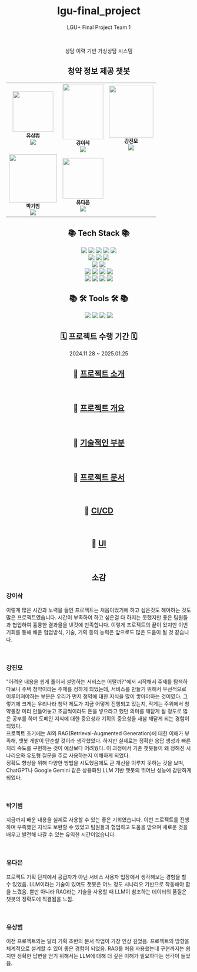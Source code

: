 # <div align=center> lgu-final_project </div>
<div align=center> 
  <p>LGU+ Final Project Team 1</p>
  <br>
  <p>상담 이력 기반 가상상담 시스템</p>
</div>


## <div align=center> 청약 정보 제공 챗봇 </div>
<div align=center>
<table>
  <tbody>
    <tr>
      <td align="center"><a href="https://github.com/YuSangBeom/"><img src="https://pbs.twimg.com/media/E4VZkLvVgAQC5GU.jpg" width=110px;" alt=""/><br /><sub><b>유상범</b></sub><br><img src="https://img.shields.io/badge/Github-181717?logo=Github"></a><br /></td>
      <td align="center"><a href="https://github.com/isak-kang"><img src="https://upload3.inven.co.kr/upload/2023/12/17/bbs/i15552721117.jpg" width="110px" height="150px";alt=""/><br /><sub><b>강이삭</b></sub><br><img src="https://img.shields.io/badge/Github-181717?logo=Github"></a><br /></td>
      <td align="center"><a href="https://github.com/kjmfficial"><img src="https://encrypted-tbn0.gstatic.com/images?q=tbn:ANd9GcTiW3TaT-mMeBtq8Lg4v0xeqEa7jj0Vf9RBPg&s" width="120px;" height = "140px"alt=""/><br /><sub><b>강진모</b></sub><br><img src="https://img.shields.io/badge/Github-181717?logo=Github"></a><br /></td>
     <tr/>
      <td align="center"><a href="https://github.com/gibeom9331"><img src="https://cdn.ppomppu.co.kr/zboard/data3/2022/0509/20220509173224_d9N4ZGtBVR.jpeg" width="130px;" alt=""/><br /><sub><b>박기범</b></sub><br><img src="https://img.shields.io/badge/Github-181717?logo=Github"></a><br /></td>
      <td align="center"><a href="https://github.com/yoda2194"><img src="https://encrypted-tbn0.gstatic.com/images?q=tbn:ANd9GcTpP7-Z-u3mQZnX2RveC1-VGmAhwc5ASjDeIa7sOkqwHH0rQlTjthqCuaI58uZ8Ip2B&usqp=CAU" width="110px;" alt=""/><br /><sub><b>유다은</b></sub><br><img src="https://img.shields.io/badge/Github-181717?logo=Github"></a><br /></td>
    </tr>
  </tbody>
</table>
</div>

## <div align=center>📚 Tech Stack 📚</div>

<div align=center>
  <img src="https://img.shields.io/badge/python-3776AB?style=for-the-badge&logo=python&logoColor=white">
  <img src="https://img.shields.io/badge/html5-E34F26?style=for-the-badge&logo=html5&logoColor=white">
  <img src="https://img.shields.io/badge/css-1572B6?style=for-the-badge&logo=css3&logoColor=white">
  <img src="https://img.shields.io/badge/javascript-F7DF1E?style=for-the-badge&logo=javascript&logoColor=black">
  <img src="https://img.shields.io/badge/react-61DAFB?style=for-the-badge&logo=reactt&logoColor=black"><br>

  <img src="https://img.shields.io/badge/FAST API-009688?style=for-the-badge&logo=fastapi&logoColor=white">
  <img src="https://img.shields.io/badge/Nginx-009639?style=for-the-badge&logo=nginx&logoColor=white">
  <img src="https://img.shields.io/badge/Node.js-5FA04E?style=for-the-badge&logo=nodedotjs&logoColor=white"><br>

  <img src="https://img.shields.io/badge/MySQL-4479A1?style=for-the-badge&logo=mysql&logoColor=black">
  <img src="https://img.shields.io/badge/mongoDB-47A248?style=for-the-badge&logo=MongoDB&logoColor=white"><br>

  <img src="https://img.shields.io/badge/LangChain-1C3C3C?style=for-the-badge&logo=langchain&logoColor=white">
  <img src="https://img.shields.io/badge/ChromaDB-FC521F?style=for-the-badge&logoColor=white">
  <img src="https://img.shields.io/badge/ChatGPT-47A248?style=for-the-badge&logoColor=white">
  <img src="https://img.shields.io/badge/googlegemini-8E75B2?style=for-the-badge&logo=googlegemini&logoColor=white"><br>


  <img src="https://img.shields.io/badge/Amazon EC2-FF9900?style=for-the-badge&logo=amazonec2&logoColor=white">
  <img src="https://img.shields.io/badge/Amazon S3-569A31?style=for-the-badge&logo=amazons3&logoColor=white">
  <img src="https://img.shields.io/badge/Amazon CodeDeploy-527FFF?style=for-the-badge&logoColor=white">
  <img src="https://img.shields.io/badge/GitHub Actions-2088FF?style=for-the-badge&logo=githubactions&logoColor=white">
</div>



## <div align=center>📚 🛠 Tools 🛠 📚</div>
<div align=center>
  <img src="https://img.shields.io/badge/github-181717?style=for-the-badge&logo=github&logoColor=white">
  <img src="https://img.shields.io/badge/discord-5865F2?style=for-the-badge&logo=discord&logoColor=white">
  <img src="https://img.shields.io/badge/Notion-000000?style=for-the-badge&logo=Notion&logoColor=white" />
  <img src="https://img.shields.io/badge/Visual Studio Code-007ACC.svg?style=for-the-badge&logo=Visual Studio Code&logoColor=white" />
</div>

## <div align=center>🗓️ 프로젝트 수행 기간 🗓️</div>

<div align=center>
2024.11.28 ~ 2025.01.25
</div>

<div align=center>

## 🔗 [프로젝트 소개](https://github.com/whynotsw-camp/wh02-3rd-1team-CHEONGYAGI/wiki)

<br>

## 🔗 [프로젝트 개요](https://github.com/whynotsw-camp/wh02-3rd-1team-CHEONGYAGI/wiki/1.-%ED%94%84%EB%A1%9C%EC%A0%9D%ED%8A%B8-%EA%B0%9C%EC%9A%94)

<br>

## 🔗 [기술적인 부분](https://github.com/whynotsw-camp/wh02-3rd-1team-CHEONGYAGI/wiki/2.-%EA%B8%B0%EC%88%A0%EC%A0%81%EC%9D%B8-%EB%B6%80%EB%B6%84)

<br>

## 🔗 [프로젝트 문서](https://github.com/whynotsw-camp/wh02-3rd-1team-CHEONGYAGI/wiki/3.-%ED%94%84%EB%A1%9C%EC%A0%9D%ED%8A%B8-%EB%AC%B8%EC%84%9C)

<br>

## 🔗 [CI/CD](https://github.com/whynotsw-camp/wh02-3rd-1team-CHEONGYAGI/wiki/4.-CI-CD)

<br>

## 🔗 [UI](https://github.com/whynotsw-camp/wh02-3rd-1team-CHEONGYAGI/wiki/5.-UI)

<br>

</div>

## <div align=center> 소감 </div>
<div>
<h3>강이삭</h3>
<p> 이렇게 많은 시간과 노력을 들인 프로젝트는 처음이었기에 하고 싶은것도 해야하는 것도 많은 프로젝트였습니다. 시간이 부족하여 하고 싶은걸 다 하지는 못했지만 좋은 팀원들과 협업하여 휼륭한 결과물을 낸것에 만족합니다. 이렇게 프로젝트의 끝이 왔지만 이번 기회를 통해 배운 협업방식, 기술, 기획 등의 능력은 앞으로도 많은 도움이 될 것 같습니다.</p>
<br>


<h3>강진모</h3>
<p> "어려운 내용을 쉽게 풀어서 설명하는 서비스는 어떨까?"에서 시작해서 주제를 탐색하다보니 주택 청약이라는 주제를 정하게 되었는데, 서비스를 만들기 위해서 우선적으로 이루어져야하는 부분은 우리가 먼저 청약에 대한 지식을 많이 쌓아야하는 것이였다. 그렇기에 크게는 우리나라 청약 제도가 지금 어떻게 진행되고 있는지, 작게는 주위에서 청약통장 미리 만들어놓고 조금씩이라도 돈을 넣으라고 했던 의미를 깨닫게 될 정도로 많은 공부를 하며 도메인 지식에 대한 중요성과 기획의 중요성을 새삼 깨닫게 되는 경험이 되었다.<br>
   프로젝트 초기에는 AI와 RAG(Retrieval-Augmented Generation)에 대한 이해가 부족해, 챗봇 개발이 단순할 것이라 생각했었다. 하지만 실제로는 정확한 응답 생성과 빠른 처리 속도를 구현하는 것이 예상보다 어려웠다. 이 과정에서 기존 챗봇들이 왜 정해진 시나리오와 유도형 질문을 주로 사용하는지 이해하게 되었다.<br>
   정확도 향상을 위해 다양한 방법을 시도했음에도 큰 개선을 이루지 못하는 것을 보며, ChatGPT나 Google Gemini 같은 상용화된 LLM 기반 챗봇의 뛰어난 성능에 감탄하게 되었다.</p>
<br>


<h3>박기범</h3>
<p> 지금까지 배운 내용을 실제로 사용할 수 있는 좋은 기회였습니다. 이번 프로젝트를 진행하며 부족했던 지식도 보완할 수 있었고 팀원들과 협업하고 도움을 받으며 새로운 것을 배우고 발전해 나갈 수 있는 유익한 시간이었습니다.
</p>
<br>


<h3>유다은</h3>
<p> 프로젝트 기획 단계에서 공급자가 아닌 서비스 사용자 입장에서 생각해보는 경험을 할 수 있었음. LLM이라는 기술이 있어도 챗봇은 어느 정도 시나리오 기반으로 작동해야 함을 느꼈음. 뿐만 아니라 RAG라는 기술을 사용할 때 LLM이 참조하는 데이터의 품질은 챗봇의 정확도에 직결됨을 느낌. </p>
<br>


<h3>유상범</h3>
<p> 이전 프로젝트와는 달리 기획 초반의 문서 작업이 가장 인상 깊었음. 프로젝트의 방향을 체계적으로 설계할 수 있어 좋은 경험이 되었음. RAG를 처음 사용했는데 구현까지는 쉽지만 정확한 답변을 얻기 위해서는 LLM에 대해 더 깊은 이해가 필요하다는 생각이 들었음.  </p>
<br>
</div>